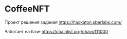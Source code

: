 # CoffeeNFT

Проект решения задания https://hackaton.sberlabs.com/ 

Работает на базе https://chainlist.org/chain/111000 
